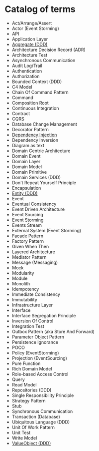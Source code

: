 # Catalog of terms

- Act/Arrange/Assert
- Actor (Event Storming)
- API
- Application Layer
- [Aggregate (DDD)](Aggregate-DDD/)
- Architecture Decision Record (ADR)
- Architecture Test
- Asynchronous Communication
- Audit Log/Trail
- Authentication
- Authorization
- Bounded Context (DDD)
- C4 Model
- Chain Of Command Pattern
- Command
- Composition Root
- Continuous Integration
- Contract
- CQRS
- Database Change Management
- Decorator Pattern
- [Dependency Injection](Dependency-Injection/)
- Dependency Inversion
- Diagram as text
- Domain Centric Architecture
- Domain Event
- Domain Layer
- Domain Model
- Domain Primitive
- Domain Services (DDD)
- Don't Repeat Yourself Principle
- Encapsulation
- [Entity (DDD)](Entity-DDD/)
- Event
- Eventual Consistency
- Event Driven Architecture
- Event Sourcing
- Event Storming
- Events Stream
- External System (Event Storming)
- Facade Pattern
- Factory Pattern
- Given When Then
- Layered Architecture
- Mediator Pattern
- Message (Messaging)
- Mock
- Modularity
- Module
- Monolith
- Idempotency
- Immediate Consistency
- Immutability
- Infrastructure Layer
- Interface
- Interface Segregation Principle
- Inversion Of Control
- Integration Test
- Outbox Pattern (aka Store And Forward)
- Parameter Object Pattern
- Persistence Ignorance
- POCO
- Policy (EventStorming)
- Projection (EventSourcing)
- Pure Function
- Rich Domain Model
- Role-based Access Control
- Query
- Read Model
- Repositories (DDD)
- Single Responsibility Principle
- Strategy Pattern
- Stub
- Synchronous Communication
- Transaction (Database)
- Ubiquitous Language (DDD)
- Unit Of Work Pattern
- Unit Test
- Write Model
- [ValueObject (DDD)](ValueObject-DDD/)